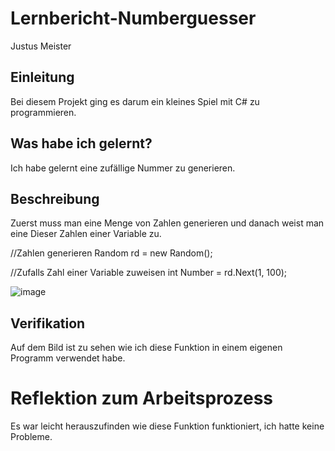 # Lernbericht-Numberguesser
Justus Meister

## Einleitung

Bei diesem Projekt ging es darum ein kleines Spiel mit C# zu programmieren.

## Was habe ich gelernt?

Ich habe gelernt eine zufällige Nummer zu generieren.

## Beschreibung
Zuerst muss man eine Menge von Zahlen generieren und danach weist man eine Dieser Zahlen einer Variable zu.


 //Zahlen generieren
 Random rd = new Random();
 
 //Zufalls Zahl einer Variable zuweisen
 int Number = rd.Next(1, 100);
 
 
 ![image](https://user-images.githubusercontent.com/111336147/189832462-262b1ed0-4fe0-4df1-9a52-a39263e0e49a.png)


## Verifikation

Auf dem Bild ist zu sehen wie ich diese Funktion in einem eigenen Programm verwendet habe.

# Reflektion zum Arbeitsprozess

Es war leicht herauszufinden wie diese Funktion funktioniert, ich hatte keine Probleme.

